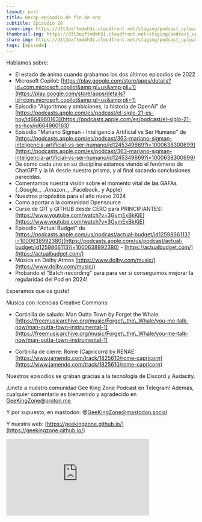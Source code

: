 ```yaml
---
layout: post
title: Recap episodio de fin de ano
subtitle: Episodio 28
cover-img: https://d3t3ozftmdmh3i.cloudfront.net/staging/podcast_uploaded_episode/14743809/14743809-1703979130366-ffeac0b4c0bfe.jpg
thumbnail-img: https://d3t3ozftmdmh3i.cloudfront.net/staging/podcast_uploaded_episode/14743809/14743809-1703979130366-ffeac0b4c0bfe.jpg
share-img: https://d3t3ozftmdmh3i.cloudfront.net/staging/podcast_uploaded_episode/14743809/14743809-1703979130366-ffeac0b4c0bfe.jpg
tags: [episode]
---
```


Hablamos sobre:

*   El estado de ánimo cuando grabamos los dos últimos episodios de 2022
*   Microsoft Copilot: [https://play.google.com/store/apps/details?id=com.microsoft.copilot&amp;gl=us&amp;pli=1](https://play.google.com/store/apps/details?id=com.microsoft.copilot&amp;gl=us&amp;pli=1)
*   Episodio "Algoritmos y ambiciones, la historia de OpenAI" de [https://podcasts.apple.com/es/podcast/el-siglo-21-es-hoy/id664960163](https://podcasts.apple.com/es/podcast/el-siglo-21-es-hoy/id664960163)
*   Episodio "Mariano Sigman - Inteligencia Artificial vs Ser Humano" de [https://podcasts.apple.com/es/podcast/363-mariano-sigman-inteligencia-artificial-vs-ser-humano/id1245349669?i=1000638300699](https://podcasts.apple.com/es/podcast/363-mariano-sigman-inteligencia-artificial-vs-ser-humano/id1245349669?i=1000638300699)
*   De como cada uno en su disciplina estamos viendo el fenómeno de ChatGPT y la IA desde nuestro prisma, y al final sacando conclusiones parecidas.
*   Comentamos nuestra visión sobre el momento vital de las GAFAs (\_Google\_, \_Amazon\_, \_Facebook\_ y Apple)
*   Nuestros propósitos para el año nuevo 2024
*   Como aportar a la comunidad Opensource
*   Curso de GIT y GITHUB desde CERO para PRINCIPIANTES: [https://www.youtube.com/watch?v=3GymExBkKjE](https://www.youtube.com/watch?v=3GymExBkKjE)
*   Episodio "Actual Budget" de [https://podcasts.apple.com/us/podcast/actual-budget/id1259866113?i=1000638992380](https://podcasts.apple.com/us/podcast/actual-budget/id1259866113?i=1000638992380) - [https://actualbudget.com/](https://actualbudget.com/)
*   Música en Dolby Atmos [https://www.dolby.com/music/](https://www.dolby.com/music/)
*   Probando el "Batch-recording" para para ver si conseguimos mejorar la regularidad del Pod en 2024!

  

Esperamos que os guste!

  

Música con licencias Creative Commons:

- Cortinilla de saludo: Man Outta Town by Forget the Whale: [https://freemusicarchive.org/music/Forget\_the\_Whale/you-me-talk-now/man-outta-town-instrumental-1](https://freemusicarchive.org/music/Forget\_the\_Whale/you-me-talk-now/man-outta-town-instrumental-1)

- Cortinilla de cierre: Rome (Capricorn) by RENAE: [https://www.jamendo.com/track/1825610/rome-capricorn](https://www.jamendo.com/track/1825610/rome-capricorn)

  

Nuestros episodios se graban gracias a la tecnología de Discord y Audacity.

  

¡Únete a nuestro comunidad Gee King Zone Podcast en Telegram! Además, cualquier comentario es bienvenido y agradecido en GeeKingZone@proton.me

Y por supuesto, en mastodon: @GeeKingZone@mastodon.social 

Y nuestra web: [https://geekingzone.github.io/](https://geekingzone.github.io/)
<iframe src='https://podcasters.spotify.com/pod/show/geekingzone/embed/episodes/Recap-episodio-de-fin-de-ao-e2dr60b' height='204px' width='380px' frameborder='0' scrolling='no'></iframe>